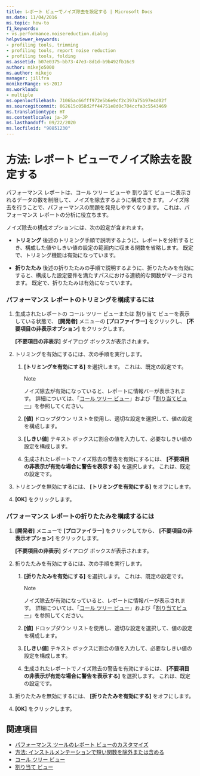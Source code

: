 ```yaml
---
title: レポート ビューでノイズ除去を設定する | Microsoft Docs
ms.date: 11/04/2016
ms.topic: how-to
f1_keywords:
- vs.performance.noisereduction.dialog
helpviewer_keywords:
- profiling tools, trimming
- profiling tools, report noise reduction
- profiling tools, folding
ms.assetid: b07e0375-bb73-47e3-8d1d-b9b492fb16c9
author: mikejo5000
ms.author: mikejo
manager: jillfra
monikerRange: vs-2017
ms.workload:
- multiple
ms.openlocfilehash: 71065ac66fff972e5b6e9cf2c397a75b97e4d02f
ms.sourcegitcommit: 062615c058d2ff44751e8d0c704ccfa3c5543469
ms.translationtype: HT
ms.contentlocale: ja-JP
ms.lasthandoff: 09/22/2020
ms.locfileid: "90851230"
---
```

# <a name="how-to-configure-noise-reduction-in-report-views"></a>方法: レポート ビューでノイズ除去を設定する
パフォーマンス レポートは、コール ツリー ビューや 割り当て ビューに表示されるデータの数を制限して、ノイズを除去するように構成できます。 ノイズ除去を行うことで、パフォーマンスの問題を発見しやすくなります。 これは、パフォーマンス レポートの分析に役立ちます。

 ノイズ除去の構成オプションには、次の設定が含まれます。

- **トリミング** 後述のトリミング手順で説明するように、レポートを分析するとき、構成した値やしきい値の設定の範囲内に収まる関数を省略します。 既定で、トリミング機能は有効になっています。

- **折りたたみ** 後述の折りたたみの手順で説明するように、折りたたみを有効にすると、構成した設定要件を満たすパスにおける連続的な関数がマージされます。 既定で、折りたたみは有効になっています。

### <a name="to-configure-trimming-for-a-performance-report"></a>パフォーマンス レポートのトリミングを構成するには

1. 生成されたレポートの コール ツリー ビューまたは 割り当て ビューを表示している状態で、 **[開発者]** メニューの **[プロファイラー]** をクリックし、 **[不要項目の非表示オプション]** をクリックします。

     **[不要項目の非表示]** ダイアログ ボックスが表示されます。

2. トリミングを有効にするには、次の手順を実行します。

    1. **[トリミングを有効にする]** を選択します。 これは、既定の設定です。

        > [!NOTE]
        > ノイズ除去が有効になっていると、レポートに情報バーが表示されます。 詳細については、「[コール ツリー ビュー](../profiling/call-tree-view.md)」および「[割り当てビュー](../profiling/dotnet-memory-allocations-view.md)」を参照してください。

    2. **[値]** ドロップダウン リストを使用し、適切な設定を選択して、値の設定を構成します。

    3. **[しきい値]** テキスト ボックスに割合の値を入力して、必要なしきい値の設定を構成します。

    4. 生成されたレポートでノイズ除去の警告を有効にするには、 **[不要項目の非表示が有効な場合に警告を表示する]** を選択します。 これは、既定の設定です。

3. トリミングを無効にするには、 **[トリミングを有効にする]** をオフにします。

4. **[OK]** をクリックします。

### <a name="to-configure-folding-for-a-performance-report"></a>パフォーマンス レポートの折りたたみを構成するには

1. **[開発者]** メニューで **[プロファイラー]** をクリックしてから、 **[不要項目の非表示オプション]** をクリックします。

     **[不要項目の非表示]** ダイアログ ボックスが表示されます。

2. 折りたたみを有効にするには、次の手順を実行します。

    1. **[折りたたみを有効にする]** を選択します。 これは、既定の設定です。

        > [!NOTE]
        > ノイズ除去が有効になっていると、レポートに情報バーが表示されます。 詳細については、「[コール ツリー ビュー](../profiling/call-tree-view.md)」および「[割り当てビュー](../profiling/dotnet-memory-allocations-view.md)」を参照してください。

    2. **[値]** ドロップダウン リストを使用し、適切な設定を選択して、値の設定を構成します。

    3. **[しきい値]** テキスト ボックスに割合の値を入力して、必要なしきい値の設定を構成します。

    4. 生成されたレポートでノイズ除去の警告を有効にするには、 **[不要項目の非表示が有効な場合に警告を表示する]** を選択します。 これは、既定の設定です。

3. 折りたたみを無効にするには、 **[折りたたみを有効にする]** をオフにします。

4. **[OK]** をクリックします。

## <a name="see-also"></a>関連項目
- [パフォーマンス ツールのレポート ビューのカスタマイズ](../profiling/customizing-performance-tools-report-views.md)
- [方法: インストルメンテーションで短い関数を除外または含める](../profiling/how-to-exclude-or-include-short-functions-from-instrumentation.md)
- [コール ツリー ビュー](../profiling/call-tree-view.md)
- [割り当て ビュー](../profiling/dotnet-memory-allocations-view.md)
